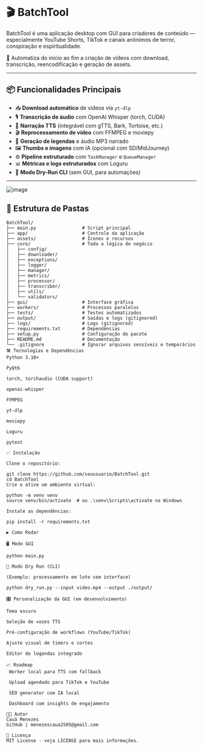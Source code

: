 # 🎬 BatchTool

BatchTool é uma aplicação desktop com GUI para criadores de conteúdo — especialmente YouTube Shorts, TikTok e canais anônimos de terror, conspiração e espiritualidade.

🚀 Automatiza do início ao fim a criação de vídeos com download, transcrição, reencodificação e geração de assets.  

---

## 📦 Funcionalidades Principais

- 📥 **Download automático** de vídeos via `yt-dlp`
- 🎙️ **Transcrição de áudio** com OpenAI Whisper (torch, CUDA)
- 🧠 **Narração TTS** (integrável com gTTS, Bark, Tortoise, etc.)
- 🎬 **Reprocessamento de vídeo** com FFMPEG e moviepy
- 📄 **Geração de legendas** e áudio MP3 narrado
- 🖼️ **Thumbs e imagens** com IA (opcional com SD/MidJourney)
- ⚙️ **Pipeline estruturado** com `TaskManager` e `QueueManager`
- 📊 **Métricas e logs estruturados** com Loguru
- 🧪 **Modo Dry-Run CLI** (sem GUI, para automações)

---

![image](https://github.com/user-attachments/assets/7315383c-7a77-4bf6-b8f8-94842e63bd39)


## 📂 Estrutura de Pastas

```plaintext
BatchTool/
├── main.py                 # Script principal
├── app/                    # Controle da aplicação
├── assets/                 # Ícones e recursos
├── core/                   # Toda a lógica de negócio
│   ├── config/
│   ├── downloader/
│   ├── exceptions/
│   ├── logger/
│   ├── manager/
│   ├── metrics/
│   ├── processor/
│   ├── transcriber/
│   ├── utils/
│   └── validators/
├── gui/                    # Interface gráfica
├── workers/                # Processos paralelos
├── tests/                  # Testes automatizados
├── output/                 # Saídas e logs (gitignored)
├── logs/                   # Logs (gitignored)
├── requirements.txt        # Dependências
├── setup.py                # Configuração do pacote
├── README.md               # Documentação
└── .gitignore              # Ignorar arquivos sensíveis e temporários
🛠️ Tecnologias e Dependências
Python 3.10+

PyQt6

torch, torchaudio (CUDA support)

openai-whisper

FFMPEG

yt-dlp

moviepy

Loguru

pytest

✅ Instalação

Clone o repositório:

git clone https://github.com/seuusuario/BatchTool.git
cd BatchTool
Crie e ative um ambiente virtual:

python -m venv venv
source venv/bin/activate  # ou .\venv\Scripts\activate no Windows

Instale as dependências:

pip install -r requirements.txt

▶️ Como Rodar

🖥️ Modo GUI

python main.py

🧪 Modo Dry Run (CLI)

(Exemplo: processamento em lote sem interface)

python dry_run.py --input video.mp4 --output ./output/

🎛️ Personalização da GUI (em desenvolvimento)

Tema escuro

Seleção de vozes TTS

Pré-configuração de workflows (YouTube/TikTok)

Ajuste visual de timers e cortes

Editor de legendas integrado

📈 Roadmap
 Worker local para TTS com fallback

 Upload agendado para TikTok e YouTube

 SEO generator com IA local

 Dashboard com insights de engajamento

👨‍💻 Autor
Cauã Menezes
GitHub | menezescaua2505@gmail.com

📄 Licença
MIT License - veja LICENSE para mais informações.
